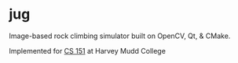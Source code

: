 jug
===

Image-based rock climbing simulator built on OpenCV, Qt, & CMake.

Implemented for [CS 151](https://docs.google.com/a/g.hmc.edu/document/d/1mByzqUDqf-IfeSqoBvB0wsTBorfi_oACHtQqN16MZIA/edit?pli=1) at Harvey Mudd College
